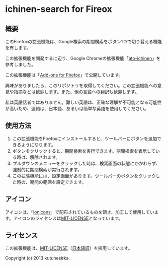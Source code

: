 # ichinen-search for Fireox

## 概要

このFirefoxの拡張機能は、Google検索の期間検索をボタン1つで切り替える機能を有します。

この拡張機能を開発するに辺り、Google Chromeの拡張機能「[ato-ichinen](https://chrome.google.com/webstore/detail/ato-ichinen/pojaolkbbklmcifckclknpolncdmbaph "Chrome Web Store - ato-ichinen")」を参考しました。

この拡張機能は「[Add-ons for Firefox](https://addons.mozilla.org/ja/firefox/addon/ichinen-search/ "Add-ons for Firefox")」で公開しています。

興味がありましたら、このリポジトリを取得してください。この拡張機能への意見や指摘などは歓迎します。また、他の言語への翻訳も歓迎します。

私は英語話者ではありません。難しい英語は、正確な理解が不可能となる可能性が高いため、連絡は、日本語、あるいは簡単な英語を使用してください。

## 使用方法
1. この拡張機能をFirefoxにインストールすると、ツールバーにボタンを追加できるようになります。
1. ボタンをクリックすると、期間検索を実行できます。期間検索を表示している時は、解除されます。
1. プルダウンのメニューをクリックした時は、検索画面の状態にかかわらず、強制的に期間検索が実行されます。
1. この拡張機能には、設定画面があります。ツールバーのボタンをクリックした時の、期間の範囲を設定できます。

## アイコン
アイコンは、「[ionicons](http://ionicons.com/ "ionicons")」で配布されているものを頂き、加工して使用しています。アイコンのライセンスは[MIT-LICENSE](http://opensource.org/licenses/MIT "MIT-LICENSE")となっています。

## ライセンス
この拡張機能は、[MIT-LICENSE](http://opensource.org/licenses/MIT "MIT-LICENSE")（[日本語訳](http://sourceforge.jp/projects/opensource/wiki/licenses%2FMIT_license "MIT-LICENSE 日本語訳")）を採用しています。

Copyright (c) 2013 kutunesirka.